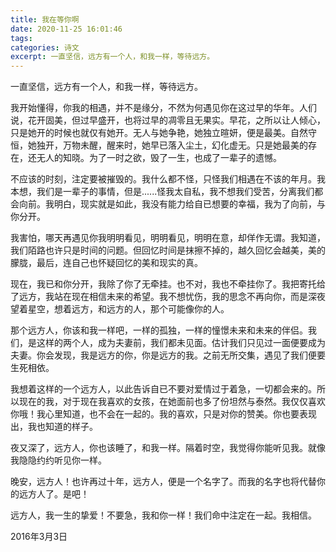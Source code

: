 ```yaml
---
title: 我在等你啊
date: 2020-11-25 16:01:46
tags:
categories: 诗文
excerpt: 一直坚信，远方有一个人，和我一样，等待远方。
---
```

一直坚信，远方有一个人，和我一样，等待远方。

我开始懂得，你我的相遇，并不是缘分，不然为何遇见你在这过早的华年。人们说，花开固美，但过早盛开，也将过早的凋零且无果实。早花，之所以让人倾心，只是她开的时候也就仅有她开。无人与她争艳，她独立暄妍，便是最美。自然守恒，她独开，万物未醒，醒来时，她早已落入尘土，幻化虚无。只是她最美的存在，还无人的知晓。为了一时之欲，毁了一生，也成了一辈子的遗憾。

不应该的时刻，注定要被摧毁的。我什么都不怪，只怪我们相遇在不该的年月。我本想，我们是一辈子的事情，但是......怪我太自私，我不想我们受苦，分离我们都会向前。我明白，现实就是如此，我没有能力给自已想要的幸福，我为了向前，与你分开。

我害怕，哪天再遇见你我明明看见，明明看见，明明在意，却佯作无谓。我知道，我们陌路也许只是时间的问题。但回忆时间是抹擦不掉的，越久回忆会越美，美的朦胧，最后，连自己也怀疑回忆的美和现实的真。

现在，我已和你分开，我除了你了无牵挂。也不对，我也不牵挂你了。我把寄托给了远方，我站在现在相信未来的希望。我不想忧伤，我的思念不再向你，而是深夜望着星空，想着远方，和远方的人，那个可能像你的人。

那个远方人，你该和我一样吧，一样的孤独，一样的憧憬未来和未来的伴侣。我们，是这样的两个人，成为夫妻前，我们都未见面。估计我们只见过一面便要成为夫妻。你会发现，我是远方的你，你是远方的我。之前无所交集，遇见了我们便要生死相依。

我想着这样的一个远方人，以此告诉自已不要对爱情过于着急，一切都会来的。所以现在的我，对于现在我喜欢的女孩，在她面前也多了份坦然与泰然。我仅仅喜欢你哦！我心里知道，也不会在一起的。我的喜欢，只是对你的赞美。你也要表现出，我也知道的样子。

夜又深了，远方人，你也该睡了，和我一样。隔着时空，我觉得你能听见我。就像我隐隐约约听见你一样。

晚安，远方人！也许再过十年，远方人，便是一个名字了。而我的名字也将代替你的远方人了。是吧！

远方人，我一生的挚爱！不要急，我和你一样！我们命中注定在一起。我相信。

2016年3月3日

